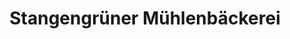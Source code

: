 ---
title: "Stangengrüner Mühlenbäckerei"
url: /zeulenroda-triebes/stangengruener-muehlenbaeckerei/
shop: Bäckerei
---